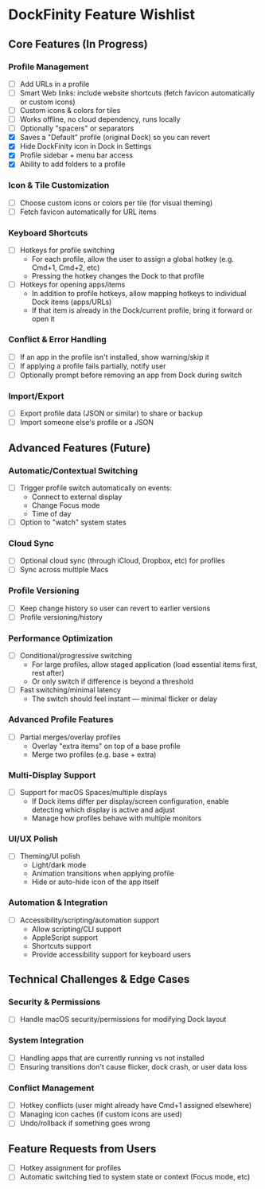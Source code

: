 # DockFinity Feature Wishlist

## Core Features (In Progress)

### Profile Management

- [ ] Add URLs in a profile
- [ ] Smart Web links: include website shortcuts (fetch favicon automatically or custom icons)
- [ ] Custom icons & colors for tiles
- [ ] Works offline, no cloud dependency, runs locally
- [ ] Optionally "spacers" or separators
- [x] Saves a "Default" profile (original Dock) so you can revert
- [x] Hide DockFinity icon in Dock in Settings
- [x] Profile sidebar + menu bar access
- [x] Ability to add folders to a profile

### Icon & Tile Customization

- [ ] Choose custom icons or colors per tile (for visual theming)
- [ ] Fetch favicon automatically for URL items

### Keyboard Shortcuts

- [ ] Hotkeys for profile switching
  - For each profile, allow the user to assign a global hotkey (e.g. Cmd+1, Cmd+2, etc)
  - Pressing the hotkey changes the Dock to that profile
- [ ] Hotkeys for opening apps/items
  - In addition to profile hotkeys, allow mapping hotkeys to individual Dock items (apps/URLs)
  - If that item is already in the Dock/current profile, bring it forward or open it

### Conflict & Error Handling

- [ ] If an app in the profile isn't installed, show warning/skip it
- [ ] If applying a profile fails partially, notify user
- [ ] Optionally prompt before removing an app from Dock during switch

### Import/Export

- [ ] Export profile data (JSON or similar) to share or backup
- [ ] Import someone else's profile or a JSON

## Advanced Features (Future)

### Automatic/Contextual Switching

- [ ] Trigger profile switch automatically on events:
  - Connect to external display
  - Change Focus mode
  - Time of day
- [ ] Option to "watch" system states

### Cloud Sync

- [ ] Optional cloud sync (through iCloud, Dropbox, etc) for profiles
- [ ] Sync across multiple Macs

### Profile Versioning

- [ ] Keep change history so user can revert to earlier versions
- [ ] Profile versioning/history

### Performance Optimization

- [ ] Conditional/progressive switching
  - For large profiles, allow staged application (load essential items first, rest after)
  - Or only switch if difference is beyond a threshold
- [ ] Fast switching/minimal latency
  - The switch should feel instant — minimal flicker or delay

### Advanced Profile Features

- [ ] Partial merges/overlay profiles
  - Overlay "extra items" on top of a base profile
  - Merge two profiles (e.g. base + extra)

### Multi-Display Support

- [ ] Support for macOS Spaces/multiple displays
  - If Dock items differ per display/screen configuration, enable detecting which display is active and adjust
  - Manage how profiles behave with multiple monitors

### UI/UX Polish

- [ ] Theming/UI polish
  - Light/dark mode
  - Animation transitions when applying profile
  - Hide or auto-hide icon of the app itself

### Automation & Integration

- [ ] Accessibility/scripting/automation support
  - Allow scripting/CLI support
  - AppleScript support
  - Shortcuts support
  - Provide accessibility support for keyboard users

## Technical Challenges & Edge Cases

### Security & Permissions

- [ ] Handle macOS security/permissions for modifying Dock layout

### System Integration

- [ ] Handling apps that are currently running vs not installed
- [ ] Ensuring transitions don't cause flicker, dock crash, or user data loss

### Conflict Management

- [ ] Hotkey conflicts (user might already have Cmd+1 assigned elsewhere)
- [ ] Managing icon caches (if custom icons are used)
- [ ] Undo/rollback if something goes wrong

## Feature Requests from Users

- [ ] Hotkey assignment for profiles
- [ ] Automatic switching tied to system state or context (Focus mode, etc)

